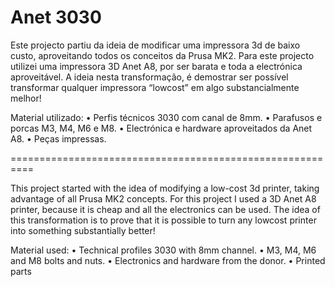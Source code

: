 # Anet 3030

Este projecto partiu da ideia de modificar uma impressora 3d de baixo custo, aproveitando todos os conceitos da Prusa MK2.
Para este projecto utilizei uma impressora 3D Anet A8, por ser barata e toda a electrónica aproveitável.
A ideia nesta transformação, é demostrar ser possível transformar qualquer impressora “lowcost” em algo substancialmente melhor!

Material utilizado:
•	Perfis técnicos 3030 com canal de 8mm.
•	Parafusos e porcas M3, M4, M6 e M8.
•	Electrónica e hardware aproveitados da Anet A8.
•	Peças impressas.

==========================================================

This project started with the idea of modifying a low-cost 3d printer, taking advantage of all Prusa MK2 concepts.
For this project I used a 3D Anet A8 printer, because it is cheap and all the electronics can be used.
The idea of this transformation is to prove that it is possible to turn any lowcost printer into something substantially better!

Material used:
•	Technical profiles 3030 with 8mm channel.
•	M3, M4, M6 and M8 bolts and nuts.
•	Electronics and hardware from the donor.
•	Printed parts

